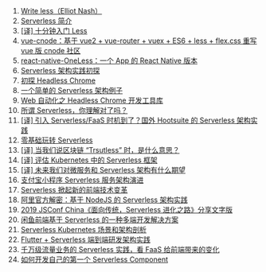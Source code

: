 1. [Write less（Elliot Nash）](https://weekly.manong.io/bounce?url=http%3A%2F%2Fgetnashty.com%2Fwrite-less&aid=59&nid=4)
1. [Serverless 简介](https://weekly.manong.io/bounce?url=https%3A%2F%2Ftoutiao.io%2Fk%2Fg1lnlz&aid=8115&nid=145)
1. [[译] 十分钟入门 Less](https://weekly.manong.io/bounce?url=https%3A%2F%2Ftoutiao.io%2Fk%2Fpn9za4&aid=8162&nid=146)
1. [vue-cnode：基于 vue2 + vue-router + vuex + ES6 + less + flex.css 重写 vue 版 cnode 社区](https://weekly.manong.io/bounce?url=https%3A%2F%2Ftoutiao.io%2Fk%2Fl327n0&aid=8317&nid=148)
1. [react-native-OneLess：一个 App 的 React Native 版本](https://weekly.manong.io/bounce?url=https%3A%2F%2Ftoutiao.io%2Fk%2Ft815mw&aid=8428&nid=150)
1. [Serverless 架构实践初探](https://weekly.manong.io/bounce?url=https%3A%2F%2Ftoutiao.io%2Fk%2Fpgs1p0&aid=9716&nid=169)
1. [初探 Headless Chrome](https://weekly.manong.io/bounce?url=https%3A%2F%2Ftoutiao.io%2Fk%2Fcl13ua&aid=9832&nid=170)
1. [一个简单的 Serverless 架构例子](https://weekly.manong.io/bounce?url=https%3A%2F%2Ftoutiao.io%2Fk%2Farn3ug&aid=9834&nid=170)
1. [Web 自动化之 Headless Chrome 开发工具库](https://weekly.manong.io/bounce?url=https%3A%2F%2Ftoutiao.io%2Fk%2Fd7ldfh&aid=10105&nid=174)
1. [所谓 Serverless，你理解对了吗？](https://weekly.manong.io/bounce?url=https%3A%2F%2Ftoutiao.io%2Fk%2Fi4omvo&aid=12016&nid=200)
1. [[译] 引入 Serverless/FaaS 时机到了？国外 Hootsuite 的 Serverless 架构实践](https://weekly.manong.io/bounce?url=http%3A%2F%2Fmp.weixin.qq.com%2Fs%2FbdbWQ5YsgrNArpI6Wp81pA&aid=12036&nid=201)
1. [零基础玩转 Serverless](https://weekly.manong.io/bounce?url=https%3A%2F%2Ftoutiao.io%2Fk%2Fwi75xe&aid=12305&nid=204)
1. [[译] 当我们说区块链 “Trsutless” 时，是什么意思？](https://weekly.manong.io/bounce?url=https%3A%2F%2Fmp.weixin.qq.com%2Fs%2FHVn57m-q-IaqiJNz7-vnCw&aid=13072&nid=215)
1. [[译] 评估 Kubernetes 中的 Serverless 框架](https://weekly.manong.io/bounce?url=https%3A%2F%2Fmp.weixin.qq.com%2Fs%2FRL4d_-pMaGup5BFxCnTL-g&aid=14690&nid=239)
1. [[译] 未来我们对微服务和 Serverless 架构有什么期望](https://weekly.manong.io/bounce?url=https%3A%2F%2Fmp.weixin.qq.com%2Fs%2FhhX7DAkwutP5siew1NUBDg&aid=15866&nid=257)
1. [支付宝小程序 Serverless 服务架构演进](https://weekly.manong.io/bounce?url=https%3A%2F%2Fmp.weixin.qq.com%2Fs%3F__biz%3DMzUyMDk2MzUzMQ%3D%3D%26mid%3D2247484320%26idx%3D1%26sn%3Dd0fb43b53c5a08572e095cc073517b3f&aid=16166&nid=261)
1. [Serverless 掀起新的前端技术变革](https://weekly.manong.io/bounce?url=https%3A%2F%2Ftoutiao.io%2Fk%2F8sctee&aid=17145&nid=272)
1. [阿里官方解密：基于 NodeJS 的 Serverless 架构实践](https://weekly.manong.io/bounce?nid=283&aid=17894&url=https%3A%2F%2Fmp.weixin.qq.com%2Fs%2FrR8VK7RodyCofOiSehF6fA)
1. [2019 JSConf China《面向传统，Serverless 进化之路》分享文字版](https://weekly.manong.io/bounce?nid=283&aid=17931&url=https%3A%2F%2Ftoutiao.io%2Fk%2F6sngx4f)
1. [闲鱼前端基于 Serverless 的一种多端开发解决方案](https://weekly.manong.io/bounce?nid=284&aid=17987&url=https%3A%2F%2Fmp.weixin.qq.com%2Fs%2FVLsVTe4ZyOJ9rNyVf5aXyg)
1. [Serverless Kubernetes 场景和架构剖析](https://weekly.manong.io/bounce?nid=289&aid=18285&url=https%3A%2F%2Ftoutiao.io%2Fk%2Fjfca9tq)
1. [Flutter + Serverless 端到端研发架构实践](https://weekly.manong.io/bounce?nid=291&aid=18468&url=https%3A%2F%2Ftoutiao.io%2Fk%2F0en7s4n)
1. [千万级流量业务的 Serverless 实践，看 FaaS 给前端带来的变化](https://weekly.manong.io/bounce?nid=296&aid=18742&url=https%3A%2F%2Ftoutiao.io%2Fk%2Ftzo9lwk)
1. [如何开发自己的第一个 Serverless Component](https://weekly.manong.io/bounce?nid=296&aid=18761&url=https%3A%2F%2Ftoutiao.io%2Fk%2Fmkekcxu)
